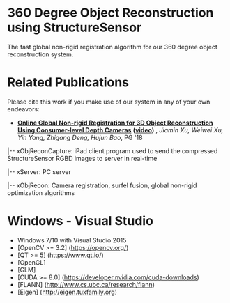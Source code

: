 # 360 Degree Object Reconstruction using StructureSensor #

The fast global non-rigid registration algorithm for our 360 degree object reconstruction system.

# Related Publications #

Please cite this work if you make use of our system in any of your own endeavors:

* **[Online Global Non-rigid Registration for 3D Object Reconstruction Using Consumer-level Depth Cameras](http://www.cad.zju.edu.cn/home/weiweixu/wwxu2017_2018.files/2018_Online%20Global%20Non-rigid%20Registration%20for%203D%20Object%20Reconstruction.pdf)**
  **([video](https://youtu.be/SMli8-P7GJY))**
  , *Jiamin Xu, Weiwei Xu, Yin Yang, Zhigang Deng, Hujun Bao*, PG '18

|-- xObjReconCapture: iPad client program used to send the compressed StructureSensor RGBD images to server in real-time

|-- xServer: PC server 

|-- xObjRecon: Camera registration, surfel fusion, global non-rigid optimization algorithms

# Windows - Visual Studio #

* Windows 7/10 with Visual Studio 2015
* [OpenCV >= 3.2] (https://opencv.org/)
* [QT >= 5] (https://www.qt.io/)
* [OpenGL]
* [GLM]
* [CUDA >= 8.0] (https://developer.nvidia.com/cuda-downloads)
* [FLANN] (http://www.cs.ubc.ca/research/flann)
* [Eigen] (http://eigen.tuxfamily.org)